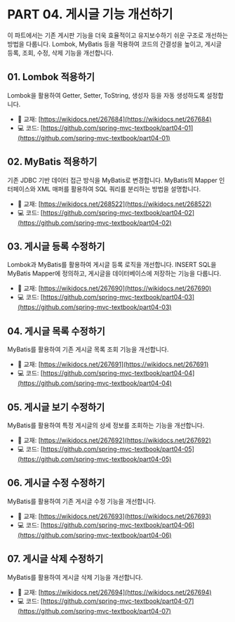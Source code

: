 # PART 04. 게시글 기능 개선하기

이 파트에서는 기존 게시판 기능을 더욱 효율적이고 유지보수하기 쉬운 구조로 개선하는 방법을 다룹니다. 
Lombok, MyBatis 등을 적용하여 코드의 간결성을 높이고, 게시글 등록, 조회, 수정, 삭제 기능을 개선합니다.

## 01. Lombok 적용하기

Lombok을 활용하여 Getter, Setter, ToString, 생성자 등을 자동 생성하도록 설정합니다.

- 📖 교재: [https://wikidocs.net/267684](https://wikidocs.net/267684)
- 💻 코드: [https://github.com/spring-mvc-textbook/part04-01](https://github.com/spring-mvc-textbook/part04-01)

## 02. MyBatis 적용하기

기존 JDBC 기반 데이터 접근 방식을 MyBatis로 변경합니다. 
MyBatis의 Mapper 인터페이스와 XML 매퍼를 활용하여 SQL 쿼리를 분리하는 방법을 설명합니다.

- 📖 교재: [https://wikidocs.net/268522](https://wikidocs.net/268522)
- 💻 코드: [https://github.com/spring-mvc-textbook/part04-02](https://github.com/spring-mvc-textbook/part04-02)

## 03. 게시글 등록 수정하기

Lombok과 MyBatis를 활용하여 게시글 등록 로직을 개선합니다.
INSERT SQL을 MyBatis Mapper에 정의하고, 게시글을 데이터베이스에 저장하는 기능을 다룹니다.

- 📖 교재: [https://wikidocs.net/267690](https://wikidocs.net/267690)
- 💻 코드: [https://github.com/spring-mvc-textbook/part04-03](https://github.com/spring-mvc-textbook/part04-03)

## 04. 게시글 목록 수정하기

MyBatis를 활용하여 기존 게시글 목록 조회 기능을 개선합니다.

- 📖 교재: [https://wikidocs.net/267691](https://wikidocs.net/267691)
- 💻 코드: [https://github.com/spring-mvc-textbook/part04-04](https://github.com/spring-mvc-textbook/part04-04)

## 05. 게시글 보기 수정하기

MyBatis를 활용하여 특정 게시글의 상세 정보를 조회하는 기능을 개선합니다.

- 📖 교재: [https://wikidocs.net/267692](https://wikidocs.net/267692)
- 💻 코드: [https://github.com/spring-mvc-textbook/part04-05](https://github.com/spring-mvc-textbook/part04-05)

## 06. 게시글 수정 수정하기

MyBatis를 활용하여 기존 게시글 수정 기능을 개선합니다.

- 📖 교재: [https://wikidocs.net/267693](https://wikidocs.net/267693)
- 💻 코드: [https://github.com/spring-mvc-textbook/part04-06](https://github.com/spring-mvc-textbook/part04-06)

## 07. 게시글 삭제 수정하기

MyBatis를 활용하여 게시글 삭제 기능을 개선합니다.

- 📖 교재: [https://wikidocs.net/267694](https://wikidocs.net/267694)
- 💻 코드: [https://github.com/spring-mvc-textbook/part04-07](https://github.com/spring-mvc-textbook/part04-07)